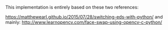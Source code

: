 This implementation is entirely based on these two references:

https://matthewearl.github.io/2015/07/28/switching-eds-with-python/
and mainly: http://www.learnopencv.com/face-swap-using-opencv-c-python/ 
